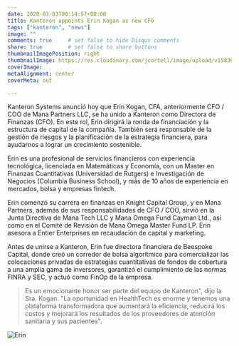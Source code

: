```yaml
---
date: 2020-03-03T00:14:57+00:00
title: Kanteron appoints Erin Kogan as new CFO
tags: ["kanteron", "news"]
image: ""
comments: true     # set false to hide Disqus comments  
share: true        # set false to share buttons
thumbnailImagePosition: right
thumbnailImage: https://res.cloudinary.com/jcortell/image/upload/v1583690570/KanteronTeam/Erin.jpg
coverImage:
metaAlignment: center
coverMeta: out

---
```


Kanteron Systems anunció hoy que Erin Kogan, CFA, anteriormente CFO / COO de Mana Partners LLC, se ha unido a Kanteron como Directora de Finanzas (CFO). En este rol, Erin dirigirá la ronda de financiación y la estructura de capital de la compañía. También será responsable de la gestión de riesgos y la planificación de la estrategia financiera, para ayudarnos a lograr un crecimiento sostenible.

Erin es una profesional de servicios financieros con experiencia tecnológica, licenciada en Matemáticas y Economía, con un Master en Finanzas Cuantitativas (Universidad de Rutgers) e Investigación de Negocios (Columbia Business School), y más de 10 años de experiencia en mercados, bolsa y empresas fintech.

<!--more-->

Erin comenzó su carrera en finanzas en Knight Capital Group, y en Mana Partners, además de sus responsabilidades de CFO / COO, sirvió en la Junta Directiva de Mana Tech LLC y Mana Omega Fund Cayman Ltd., así como en el Comité de Revisión de Mana Omega Master Fund LP. Erin asesora a Entier Enterprises en recaudación de capital y marketing.

Antes de unirse a Kanteron, Erin fue directora financiera de Beespoke Capital, donde creó un corredor de bolsa algorítmico para comercializar las colocaciones privadas de estrategias cuantitativas de fondos de cobertura a una amplia gama de inversores, garantizó el cumplimiento de las normas FINRA y SEC, y actuó como FinOp de la empresa.

> Es un emocionante honor ser parte del equipo de Kanteron", dijo la Sra. Kogan. "La oportunidad en HealthTech es enorme y tenemos una plataforma transformadora que aumentará la eficiencia, reducirá los costos y mejorará los resultados de los proveedores de atención sanitaria y sus pacientes".

![Erin](https://res.cloudinary.com/jcortell/image/upload/v1583690570/KanteronTeam/Erin.jpg)

